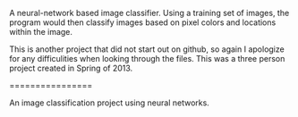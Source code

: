 
A neural-network based image classifier. Using a training set of images, the program would then classify images
based on pixel colors and locations within the image.

This is another project that did not start out on github, so again I apologize for any difficulities when looking through the files. This was a three person project created in Spring of 2013.

================

An image classification project using neural networks.
